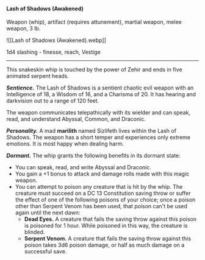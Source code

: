 #### Lash of Shadows (Awakened)

Weapon (whip), artifact (requires attunement), martial weapon, melee weapon, 3 lb.

![[Lash of Shadows (Awakened).webp]]

1d4 slashing  - finesse, reach, Vestige

---

This snakeskin whip is touched by the power of Zehir and ends in five animated serpent heads.

***Sentience.*** The Lash of Shadows is a sentient chaotic evil weapon with an Intelligence of 18, a Wisdom of 16, and a Charisma of 20. It has hearing and darkvision out to a range of 120 feet.

The weapon communicates telepathically with its wielder and can speak, read, and understand Abyssal, Common, and Draconic.

***Personality.*** A mad **marilith** named Sizlifeth lives within the Lash of Shadows. The weapon has a short temper and experiences only extreme emotions. It is most happy when dealing harm.

***Dormant.*** The whip grants the following benefits in its dormant state:

- You can speak, read, and write Abyssal and Draconic.
- You gain a +1 bonus to attack and damage rolls made with this magic weapon.
- You can attempt to poison any creature that is hit by the whip. The creature must succeed on a DC 13 Constitution saving throw or suffer the effect of one of the following poisons of your choice; once a poison other than Serpent Venom has been used, that poison can't be used again until the next dawn:
  - **Dead Eyes.** A creature that fails the saving throw against this poison is poisoned for 1 hour. While poisoned in this way, the creature is blinded.
  - **Serpent Venom.** A creature that fails the saving throw against this poison takes 3d6 poison damage, or half as much damage on a successful save.

> #
